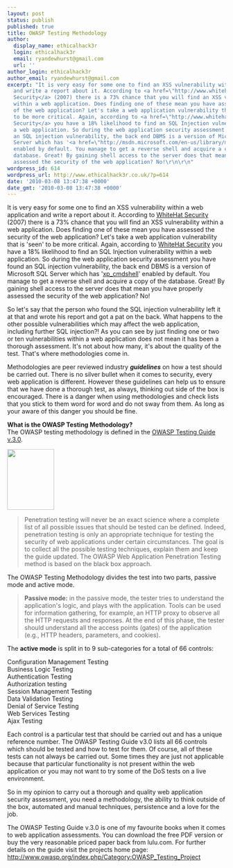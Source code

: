 ```yaml
---
layout: post
status: publish
published: true
title: OWASP Testing Methodology
author:
  display_name: ethicalhack3r
  login: ethicalhack3r
  email: ryandewhurst@gmail.com
  url: ''
author_login: ethicalhack3r
author_email: ryandewhurst@gmail.com
excerpt: "It is very easy for some one to find an XSS vulnerability within a web application
  and write a report about it. According to <a href=\"http://www.whitehatsec.com/home/assets/WPStatsreport_100107.pdf\">WhiteHat
  Security</a> (2007) there is a 73% chance that you will find an XSS vulnerability
  within a web application. Does finding one of these mean you have assessed the security
  of the web application? Let's take a web application vulnerability that is 'seen'
  to be more critical. Again, according to <a href=\"http://www.whitehatsec.com/home/assets/WPStatsreport_100107.pdf\">WhiteHat
  Security</a> you have a 18% likelihood to find an SQL Injection vulnerability within
  a web application. So during the web application security assessment you have found
  an SQL injection vulnerability, the back end DBMS is a version of Microsoft SQL
  Server which has '<a href=\"http://msdn.microsoft.com/en-us/library/ms175046.aspx\">xp_cmdshell</a>'
  enabled by default. You manage to get a reverse shell and acquire a copy of the
  database. Great! By gaining shell access to the server does that mean you have properly
  assessed the security of the web application? No!\r\n\r\n"
wordpress_id: 614
wordpress_url: http://www.ethicalhack3r.co.uk/?p=614
date: '2010-03-08 13:47:38 +0000'
date_gmt: '2010-03-08 13:47:38 +0000'
---
```

<p>It is very easy for some one to find an XSS vulnerability within a web application and write a report about it. According to <a href="http://www.whitehatsec.com/home/assets/WPStatsreport_100107.pdf">WhiteHat Security</a> (2007) there is a 73% chance that you will find an XSS vulnerability within a web application. Does finding one of these mean you have assessed the security of the web application? Let's take a web application vulnerability that is 'seen' to be more critical. Again, according to <a href="http://www.whitehatsec.com/home/assets/WPStatsreport_100107.pdf">WhiteHat Security</a> you have a 18% likelihood to find an SQL Injection vulnerability within a web application. So during the web application security assessment you have found an SQL injection vulnerability, the back end DBMS is a version of Microsoft SQL Server which has '<a href="http://msdn.microsoft.com/en-us/library/ms175046.aspx">xp_cmdshell</a>' enabled by default. You manage to get a reverse shell and acquire a copy of the database. Great! By gaining shell access to the server does that mean you have properly assessed the security of the web application? No!</p>
<p><a id="more"></a><a id="more-614"></a></p>
<p>So let's say that the person who found the SQL injection vulnerability left it at that and wrote his report and got a pat on the back. What happens to the other possible vulnerabilities which may affect the web application, including further SQL injection?! As you can see by just finding one or two or ten vulnerabilities within a web application does not mean it has been a thorough assessment. It's not about how many, it's about the quality of the test. That's where methodologies come in. </p>
<p>Methodologies are peer reviewed industry <strong><em>guidelines</em></strong> on how a test should be carried out. There is no silver bullet when it comes to security, every web application is different. However these guidelines can help us to ensure that we have done a thorough test, as always, thinking out side of the box is encouraged. There is a danger when using methodologies and check lists that you stick to them word for word and do not sway from them. As long as your aware of this danger you should be fine.</p>
<p><strong>What is the OWASP Testing Methodology?</strong><br />
The OWASP testing methodology is defined in the <a href="http://www.owasp.org/index.php/Category:OWASP_Testing_Project">OWASP Testing Guide v.3.0</a>.</p>
<p><img src="http://www.ethicalhack3r.co.uk/wp-content/uploads/2010/03/detail_5691953.jpg" alt="" title="detail_5691953" width="108" height="140" class="alignnone size-full wp-image-618" /></p>
<blockquote><p>Penetration testing will never be an exact science where a complete list of all possible issues that should be tested can be defined. Indeed, penetration testing is only an appropriate technique for testing the security of web applications under certain circumstances. The goal is to collect all the possible testing techniques, explain them and keep the guide updated. The OWASP Web Application Penetration Testing method is based on the black box approach.</p></blockquote>
<p>The OWASP Testing Methodology divides the test into two parts, passive mode and active mode.</p>
<blockquote><p><strong>Passive mode:</strong> in the passive mode, the tester tries to understand the application's logic, and plays with the application. Tools can be used for information gathering, for example, an HTTP proxy to observe all the HTTP requests and responses. At the end of this phase, the tester should understand all the access points (gates) of the application (e.g., HTTP headers, parameters, and cookies).</p></blockquote>
<p>The <strong>active mode</strong> is split in to 9 sub-categories for a total of 66 controls:</p>
<p>Configuration Management Testing<br />
Business Logic Testing<br />
Authentication Testing<br />
Authorization testing<br />
Session Management Testing<br />
Data Validation Testing<br />
Denial of Service Testing<br />
Web Services Testing<br />
Ajax Testing</p>
<p>Each control is a particular test that should be carried out and has a unique reference number. The OWASP Testing Guide v3.0 lists all 66 controls which should be tested and how to test for them. Of course, all of these tests can not always be carried out. Some times they are just not applicable because that particular functionality is not present within the web application or you may not want to try some of the DoS tests on a live environment.</p>
<p>So in my opinion to carry out a thorough and quality web application security assessment, you need a methodology, the ability to think outside of the box, automated and manual techniques, persistence and a love for the job.</p>
<p>The OWASP Testing Guide v.3.0 is one of my favourite books when it comes to web application assessments. You can download the free PDF version or buy the very reasonable priced paper back from lulu.com. For further details on the guide visit the projects home page:<br />
<a href="http://www.owasp.org/index.php/Category:OWASP_Testing_Project" target="_blank">http://www.owasp.org/index.php/Category:OWASP_Testing_Project</a></p>
